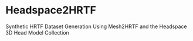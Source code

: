 # Headspace2HRTF
Synthetic HRTF Dataset Generation Using Mesh2HRTF and the Headspace 3D Head Model Collection
